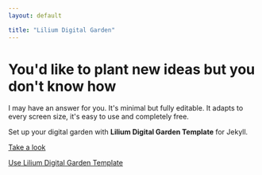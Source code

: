```yaml
---
layout: default

title: "Lilium Digital Garden"
---
```


# You'd like to plant new ideas but you don't know how

I may have an answer for you. It's minimal but fully editable. It adapts to every screen size, it's easy to use and completely free.

Set up your digital garden with **Lilium Digital Garden Template** for Jekyll.

[Take a look](/docs/lilium1.md)

[Use Lilium Digital Garden Template](https://github.com/crixer18/lilium-digital-garden-jekyll)
